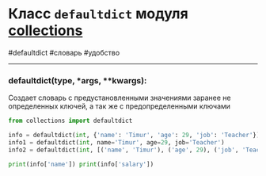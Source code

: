 # Класс `defaultdict` модуля [collections](_collections%20-%20модуль.md)
#defaultdict #словарь #удобство
***
### defaultdict(type, \*args, \*\*kwargs):
Создает словарь с предустановленными значениями заранее не определенных ключей, а так же с предопределенными ключами
```python
from collections import defaultdict 

info = defaultdict(int, {'name': 'Timur', 'age': 29, 'job': 'Teacher'}) 
info1 = defaultdict(int, name='Timur', age=29, job='Teacher') 
info2 = defaultdict(int, [('name', 'Timur'), ('age', 29), ('job', 'Teacher')])

print(info['name']) print(info['salary'])
```